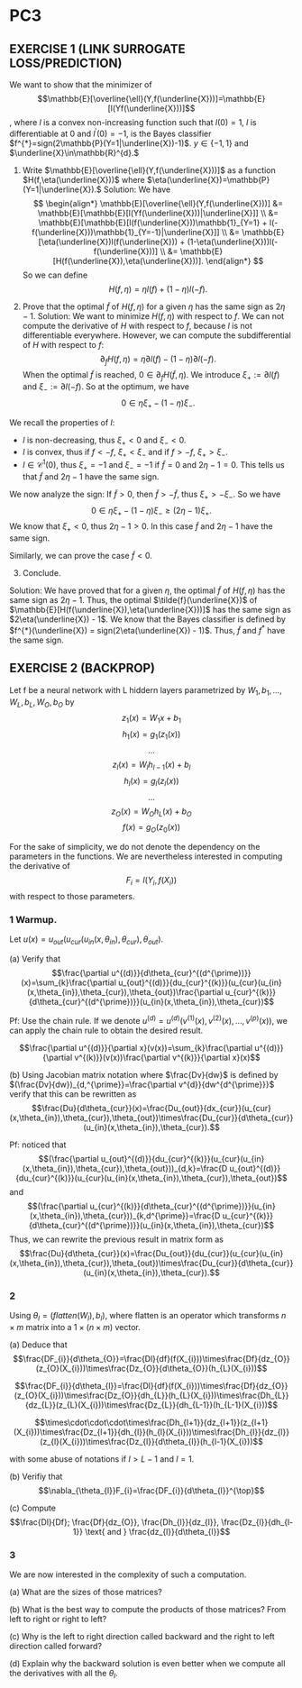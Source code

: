 # PC3

## EXERCISE 1 (LINK SURROGATE LOSS/PREDICTION)
We want to show that the minimizer of
$$\mathbb{E}[\overline{\ell}(Y,f(\underline{X}))]=\mathbb{E}[l(Yf(\underline{X}))]$$
, where $l$ is a convex non-increasing function such that $l(0)=1$, $l$ is differentiable at 0 and $l^{\prime}(0)=-1$, is the Bayes classifier $f^{*}=sign(2\mathbb{P}(Y=1|\underline{X})-1)$. $y\in\{-1,1\}$ and $\underline{X}\in\mathbb{R}^{d}.$

1.  Write $\mathbb{E}[\overline{\ell}(Y,f(\underline{X}))]$ as a function $H(f,\eta(\underline{X}))$ where $\eta(\underline{X})=\mathbb{P}(Y=1|\underline{X}).$
Solution: We have
$$
\begin{align*}
\mathbb{E}[\overline{\ell}(Y,f(\underline{X}))] &= \mathbb{E}[\mathbb{E}[l(Yf(\underline{X}))|\underline{X}]] \\
&= \mathbb{E}[\mathbb{E}[l(f(\underline{X}))\mathbb{1}_{Y=1} + l(-f(\underline{X}))\mathbb{1}_{Y=-1}|\underline{X}]] \\
&= \mathbb{E}[\eta(\underline{X})l(f(\underline{X})) + (1-\eta(\underline{X}))l(-f(\underline{X}))] \\
&= \mathbb{E}[H(f(\underline{X}),\eta(\underline{X}))].
\end{align*}
$$
So we can define
$$H(f,\eta) = \eta l(f) + (1-\eta)l(-f).$$

2.  Prove that the optimal $\tilde{f}$ of $H(f,\eta)$ for a given $\eta$ has the same sign as $2\eta-1$. 
Solution: We want to minimize $H(f,\eta)$ with respect to $f$. We can not compute the derivative of $H$ with respect to $f$, because $l$ is not differentiable everywhere. However, we can compute the subdifferential of $H$ with respect to $f$:
$$\partial_{f}H(f,\eta) = \eta \partial l(f) - (1-\eta)\partial l(-f).$$
When the optimal $\tilde{f}$ is reached, $0\in \partial_{f}H(\tilde{f},\eta)$.
We introduce $\xi_+ := \partial l(f)$ and $\xi_- := \partial l(-f)$. So at the optimum, we have
$$0\in \eta \xi_+ - (1-\eta)\xi_-.$$

We recall the properties of $l$:
- $l$ is non-decreasing, thus $\xi_+ <0$ and $\xi_- <0$.
- $l$ is convex, thus if $f < -f$, $\xi_+ < \xi_-$ and if $f > -f$, $\xi_+ > \xi_-$.
- $l\in \mathcal{C}^{1}(0)$, thus $\xi_+ = -1$ and $\xi_- = -1$ if $\tilde{f}=0$ and $2\eta - 1 = 0$. This tells us that $\tilde{f}$ and $2\eta - 1$ have the same sign.

We now analyze the sign: If $\tilde{f} > 0$, then $\tilde{f} > -\tilde{f}$, thus $\xi_+ > -\xi_-$. So we have
$$0\in \eta \xi_+ - (1-\eta)\xi_-\geq(2\eta - 1)\xi_+.$$
We know that $\xi_+ < 0$, thus $2\eta - 1 > 0$. In this case $\tilde{f}$ and $2\eta - 1$ have the same sign.

Similarly, we can prove the case $\tilde{f} < 0$.

3.  Conclude.

Solution: We have proved that for a given $\eta$, the optimal $\tilde{f}$ of $H(f,\eta)$ has the same sign as $2\eta - 1$. Thus, the optimal $\tilde{f}(\underline{X})$ of $\mathbb{E}[H(f(\underline{X}),\eta(\underline{X}))]$ has the same sign as $2\eta(\underline{X}) - 1$. We know that the Bayes classifier is defined by $f^{*}(\underline{X}) = sign(2\eta(\underline{X}) - 1)$. Thus, $\tilde{f}$ and $f^{*}$ have the same sign.

## EXERCISE 2 (BACKPROP)
Let f be a neural network with L hiddern layers parametrized by $W_{1},b_{1},...,W_{L},b_{L},W_{O},b_{O}$ by
$$z_{1}(x)=W_{1}x+b_{1}$$
$$h_{1}(x)=g_{1}(z_{1}(x))$$
$$\dots$$
$$z_{l}(x)=W_{l}h_{l-1}(x)+b_{l}$$
$$h_{l}(x)=g_{l}(z_{l}(x))$$
$$\dots$$
$$z_{O}(x)=W_{O}h_{L}(x)+b_{O}$$
$$f(x)=g_{O}(z_{0}(x))$$

For the sake of simplicity, we do not denote the dependency on the parameters in the functions. We are nevertheless interested in computing the derivative of
$$F_{i}=l(Y_{i},f(X_{i}))$$
with respect to those parameters.

### 1 Warmup. 
Let $u(x)=u_{out}(u_{cur}(u_{in}(x,\theta_{in}),\theta_{cur}),\theta_{out})$.
    
(a) Verify that
$$\frac{\partial u^{(d)}}{d\theta_{cur}^{(d^{\prime})}}(x)=\sum_{k}\frac{\partial u_{out}^{(d)}}{du_{cur}^{(k)}}(u_{cur}(u_{in}(x,\theta_{in}),\theta_{cur}),\theta_{out})\frac{\partial u_{cur}^{(k)}}{d\theta_{cur}^{(d^{\prime})}}(u_{in}(x,\theta_{in}),\theta_{cur})$$

Pf: Use the chain rule. If we denote $u^{(d)}=u^{(d)}(v^{(1)}(x),v^{(2)}(x),\ldots,v^{(p)}(x))$, we can apply the chain rule to obtain the desired result.

$$\frac{\partial u^{(d)}}{\partial x}(v(x))=\sum_{k}\frac{\partial u^{(d)}}{\partial v^{(k)}}(v(x))\frac{\partial v^{(k)}}{\partial x}(x)$$

(b) Using Jacobian matrix notation where $\frac{Dv}{dw}$ is defined by
$(\frac{Dv}{dw})_{d,^{\prime}}=\frac{\partial v^{d}}{dw^{d^{\prime}}}$
verify that this can be rewritten as
$$\frac{Du}{d\theta_{cur}}(x)=\frac{Du_{out}}{dx_{cur}}(u_{cur}(x,\theta_{in}),\theta_{cur}),\theta_{out})\times\frac{Du_{cur}}{d\theta_{cur}}(u_{in}(x,\theta_{in}),\theta_{cur}).$$

Pf: noticed that
$$(\frac{\partial u_{out}^{(d)}}{du_{cur}^{(k)}}(u_{cur}(u_{in}(x,\theta_{in}),\theta_{cur}),\theta_{out}))_{d,k}=\frac{D u_{out}^{(d)}}{du_{cur}^{(k)}}(u_{cur}(u_{in}(x,\theta_{in}),\theta_{cur}),\theta_{out})$$
and
$$(\frac{\partial u_{cur}^{(k)}}{d\theta_{cur}^{(d^{\prime})}}(u_{in}(x,\theta_{in}),\theta_{cur}))_{k,d^{\prime}}=\frac{D u_{cur}^{(k)}}{d\theta_{cur}^{(d^{\prime})}}(u_{in}(x,\theta_{in}),\theta_{cur})$$
Thus, we can rewrite the previous result in matrix form as
$$\frac{Du}{d\theta_{cur}}(x)=\frac{Du_{out}}{du_{cur}}(u_{cur}(u_{in}(x,\theta_{in}),\theta_{cur}),\theta_{out})\times\frac{Du_{cur}}{d\theta_{cur}}(u_{in}(x,\theta_{in}),\theta_{cur}).$$

### 2
Using $\theta_{l}=(flatten(W_{l}),b_{l})$, where flatten is an operator which transforms $n\times m$ matrix into a $1\times(n\times m)$ vector.

(a) Deduce that
$$\frac{DF_{i}}{d\theta_{O}}=\frac{Dl}{df}(f(X_{i}))\times\frac{Df}{dz_{O}}(z_{O}(X_{i}))\times\frac{Dz_{O}}{d\theta_{O}}(h_{L}(X_{i}))$$

$$\frac{DF_{i}}{d\theta_{l}}=\frac{Dl}{df}(f(X_{i}))\times\frac{Df}{dz_{O}}(z_{O}(X_{i}))\times\frac{Dz_{O}}{dh_{L}}(h_{L}(X_{i}))\times\frac{Dh_{L}}{dz_{L}}(z_{L}(X_{i}))\times\frac{Dz_{L}}{dh_{L-1}}(h_{L-1}(X_{i}))$$

$$\times\cdot\cdot\cdot\times\frac{Dh_{l+1}}{dz_{l+1}}(z_{l+1}(X_{i}))\times\frac{Dz_{l+1}}{dh_{l}}(h_{l}(X_{i}))\times\frac{Dh_{l}}{dz_{l}}(z_{l}(X_{i}))\times\frac{Dz_{l}}{d\theta_{l}}(h_{l-1}(X_{i}))$$

with some abuse of notations if $l>L-1$ and $l=1.$



(b) Verifiy that
$$\nabla_{\theta_{l}}F_{i}=\frac{DF_{i}}{d\theta_{l}}^{\top}$$

(c) Compute
$$\frac{Dl}{Df}; \frac{Df}{dz_{O}}, \frac{Dh_{l}}{dz_{l}}, \frac{Dz_{l}}{dh_{l-1}} \text{ and } \frac{dz_{l}}{d\theta_{l}}$$

### 3
We are now interested in the complexity of such a computation.

(a) What are the sizes of those matrices?

(b) What is the best way to compute the products of those matrices? From left to right or right to left?

(c) Why is the left to right direction called backward and the right to left direction called forward?

(d) Explain why the backward solution is even better when we compute all the derivatives with all the $\theta_{I}.$